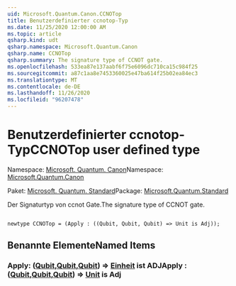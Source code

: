 ```yaml
---
uid: Microsoft.Quantum.Canon.CCNOTop
title: Benutzerdefinierter ccnotop-Typ
ms.date: 11/25/2020 12:00:00 AM
ms.topic: article
qsharp.kind: udt
qsharp.namespace: Microsoft.Quantum.Canon
qsharp.name: CCNOTop
qsharp.summary: The signature type of CCNOT gate.
ms.openlocfilehash: 533ea87e137aabf6f75e6096dc710ca15c984f25
ms.sourcegitcommit: a87c1aa8e7453360025e47ba614f25b02ea84ec3
ms.translationtype: MT
ms.contentlocale: de-DE
ms.lasthandoff: 11/26/2020
ms.locfileid: "96207478"
---
```

# <a name="ccnotop-user-defined-type"></a><span data-ttu-id="b2648-102">Benutzerdefinierter ccnotop-Typ</span><span class="sxs-lookup"><span data-stu-id="b2648-102">CCNOTop user defined type</span></span>

<span data-ttu-id="b2648-103">Namespace: [Microsoft. Quantum. Canon](xref:Microsoft.Quantum.Canon)</span><span class="sxs-lookup"><span data-stu-id="b2648-103">Namespace: [Microsoft.Quantum.Canon](xref:Microsoft.Quantum.Canon)</span></span>

<span data-ttu-id="b2648-104">Paket: [Microsoft. Quantum. Standard](https://nuget.org/packages/Microsoft.Quantum.Standard)</span><span class="sxs-lookup"><span data-stu-id="b2648-104">Package: [Microsoft.Quantum.Standard](https://nuget.org/packages/Microsoft.Quantum.Standard)</span></span>


<span data-ttu-id="b2648-105">Der Signaturtyp von ccnot Gate.</span><span class="sxs-lookup"><span data-stu-id="b2648-105">The signature type of CCNOT gate.</span></span>

```qsharp

newtype CCNOTop = (Apply : ((Qubit, Qubit, Qubit) => Unit is Adj));
```



## <a name="named-items"></a><span data-ttu-id="b2648-106">Benannte Elemente</span><span class="sxs-lookup"><span data-stu-id="b2648-106">Named Items</span></span>

### <a name="apply--qubitqubitqubit--unit--is-adj"></a><span data-ttu-id="b2648-107">Apply: ([Qubit](xref:microsoft.quantum.lang-ref.qubit),[Qubit](xref:microsoft.quantum.lang-ref.qubit),[Qubit](xref:microsoft.quantum.lang-ref.qubit)) => [Einheit](xref:microsoft.quantum.lang-ref.unit)  ist ADJ</span><span class="sxs-lookup"><span data-stu-id="b2648-107">Apply : ([Qubit](xref:microsoft.quantum.lang-ref.qubit),[Qubit](xref:microsoft.quantum.lang-ref.qubit),[Qubit](xref:microsoft.quantum.lang-ref.qubit)) => [Unit](xref:microsoft.quantum.lang-ref.unit)  is Adj</span></span>

